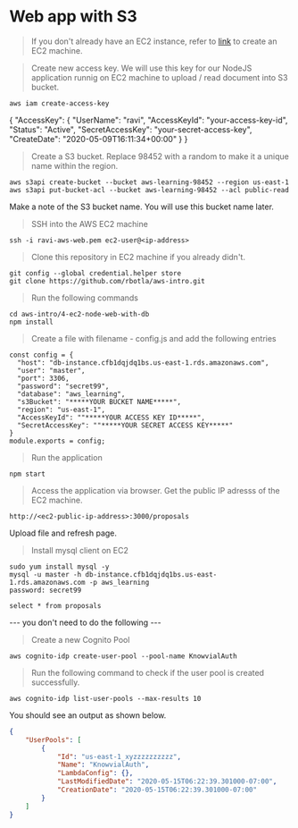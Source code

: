 # Web app with S3
> If you don't already have an EC2 instance, refer to [link](/2-aws-cli-create-ec2) to create an EC2 machine.

> Create new access key. We will use this key for our NodeJS application runnig on EC2 machine to upload / read document into S3 bucket.
```
aws iam create-access-key
```
{
    "AccessKey": {
        "UserName": "ravi",
        "AccessKeyId": "your-access-key-id",
        "Status": "Active",
        "SecretAccessKey": "your-secret-access-key",
        "CreateDate": "2020-05-09T16:11:34+00:00"
    }
}

> Create a S3 bucket. Replace 98452 with a random to make it a unique name within the region.
```
aws s3api create-bucket --bucket aws-learning-98452 --region us-east-1
aws s3api put-bucket-acl --bucket aws-learning-98452 --acl public-read
```
Make a note of the S3 bucket name. You will use this bucket name later.

> SSH into the AWS EC2 machine
```
ssh -i ravi-aws-web.pem ec2-user@<ip-address>
```

> Clone this repository in EC2 machine if you already didn't.
```
git config --global credential.helper store
git clone https://github.com/rbotla/aws-intro.git
```

> Run the following commands
```
cd aws-intro/4-ec2-node-web-with-db
npm install
```
> Create a file with filename - config.js and add the following entries
```
const config = {
  "host": "db-instance.cfb1dqjdq1bs.us-east-1.rds.amazonaws.com",
  "user": "master",
  "port": 3306,
  "password": "secret99",
  "database": "aws_learning",
  "s3Bucket": "*****YOUR BUCKET NAME*****",
  "region": "us-east-1",
  "AccessKeyId": ""*****YOUR ACCESS KEY ID*****",
  "SecretAccessKey": ""*****YOUR SECRET ACCESS KEY*****"
}
module.exports = config;
```

> Run the application
```
npm start
```

> Access the application via browser. Get the public IP adresss of the EC2 machine.
```
http://<ec2-public-ip-address>:3000/proposals
```
Upload file and refresh page.

> Install mysql client on EC2
```
sudo yum install mysql -y
mysql -u master -h db-instance.cfb1dqjdq1bs.us-east-1.rds.amazonaws.com -p aws_learning
password: secret99

select * from proposals
```
--- you don't need to do the following ---

> Create a new Cognito Pool
```
aws cognito-idp create-user-pool --pool-name KnowvialAuth
```

> Run the following command to check if the user pool is created successfully.
```
aws cognito-idp list-user-pools --max-results 10
```
You should see an output as shown below.
```json
{
    "UserPools": [
        {
            "Id": "us-east-1_xyzzzzzzzzzz",
            "Name": "KnowvialAuth",
            "LambdaConfig": {},
            "LastModifiedDate": "2020-05-15T06:22:39.301000-07:00",
            "CreationDate": "2020-05-15T06:22:39.301000-07:00"
        }
    ]
}
```